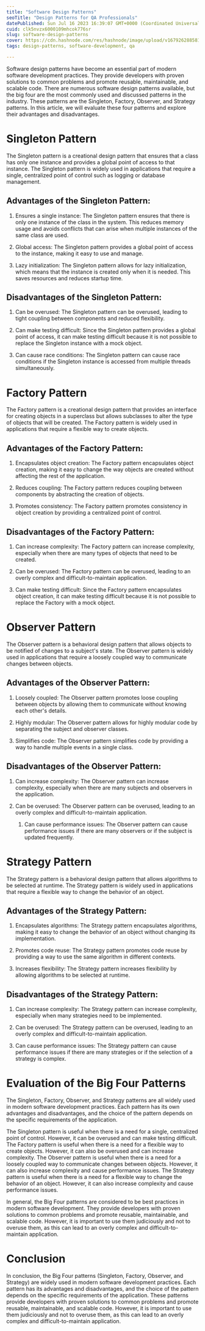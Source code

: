 ```yaml
---
title: "Software Design Patterns"
seoTitle: "Design Patterns for QA Professionals"
datePublished: Sun Jul 16 2023 16:39:07 GMT+0000 (Coordinated Universal Time)
cuid: clk5nvzx6000109mhcok776sr
slug: software-design-patterns
cover: https://cdn.hashnode.com/res/hashnode/image/upload/v1679262885810/b91c6edb-227d-4312-a077-b4e8e0623c40.png
tags: design-patterns, software-development, qa

---
```


Software design patterns have become an essential part of modern software development practices. They provide developers with proven solutions to common problems and promote reusable, maintainable, and scalable code. There are numerous software design patterns available, but the big four are the most commonly used and discussed patterns in the industry. These patterns are the Singleton, Factory, Observer, and Strategy patterns. In this article, we will evaluate these four patterns and explore their advantages and disadvantages.

# Singleton Pattern

The Singleton pattern is a creational design pattern that ensures that a class has only one instance and provides a global point of access to that instance. The Singleton pattern is widely used in applications that require a single, centralized point of control such as logging or database management.

## Advantages of the Singleton Pattern:

1. Ensures a single instance: The Singleton pattern ensures that there is only one instance of the class in the system. This reduces memory usage and avoids conflicts that can arise when multiple instances of the same class are used.
    
2. Global access: The Singleton pattern provides a global point of access to the instance, making it easy to use and manage.
    
3. Lazy initialization: The Singleton pattern allows for lazy initialization, which means that the instance is created only when it is needed. This saves resources and reduces startup time.
    

## Disadvantages of the Singleton Pattern:

1. Can be overused: The Singleton pattern can be overused, leading to tight coupling between components and reduced flexibility.
    
2. Can make testing difficult: Since the Singleton pattern provides a global point of access, it can make testing difficult because it is not possible to replace the Singleton instance with a mock object.
    
3. Can cause race conditions: The Singleton pattern can cause race conditions if the Singleton instance is accessed from multiple threads simultaneously.
    

# Factory Pattern

The Factory pattern is a creational design pattern that provides an interface for creating objects in a superclass but allows subclasses to alter the type of objects that will be created. The Factory pattern is widely used in applications that require a flexible way to create objects.

## Advantages of the Factory Pattern:

1. Encapsulates object creation: The Factory pattern encapsulates object creation, making it easy to change the way objects are created without affecting the rest of the application.
    
2. Reduces coupling: The Factory pattern reduces coupling between components by abstracting the creation of objects.
    
3. Promotes consistency: The Factory pattern promotes consistency in object creation by providing a centralized point of control.
    

## Disadvantages of the Factory Pattern:

1. Can increase complexity: The Factory pattern can increase complexity, especially when there are many types of objects that need to be created.
    
2. Can be overused: The Factory pattern can be overused, leading to an overly complex and difficult-to-maintain application.
    
3. Can make testing difficult: Since the Factory pattern encapsulates object creation, it can make testing difficult because it is not possible to replace the Factory with a mock object.
    

# Observer Pattern

The Observer pattern is a behavioral design pattern that allows objects to be notified of changes to a subject's state. The Observer pattern is widely used in applications that require a loosely coupled way to communicate changes between objects.

## Advantages of the Observer Pattern:

1. Loosely coupled: The Observer pattern promotes loose coupling between objects by allowing them to communicate without knowing each other's details.
    
2. Highly modular: The Observer pattern allows for highly modular code by separating the subject and observer classes.
    
3. Simplifies code: The Observer pattern simplifies code by providing a way to handle multiple events in a single class.
    

## Disadvantages of the Observer Pattern:

1. Can increase complexity: The Observer pattern can increase complexity, especially when there are many subjects and observers in the application.
    
2. Can be overused: The Observer pattern can be overused, leading to an overly complex and difficult-to-maintain application.
    
    1. Can cause performance issues: The Observer pattern can cause performance issues if there are many observers or if the subject is updated frequently.
        

# Strategy Pattern

The Strategy pattern is a behavioral design pattern that allows algorithms to be selected at runtime. The Strategy pattern is widely used in applications that require a flexible way to change the behavior of an object.

## Advantages of the Strategy Pattern:

1. Encapsulates algorithms: The Strategy pattern encapsulates algorithms, making it easy to change the behavior of an object without changing its implementation.
    
2. Promotes code reuse: The Strategy pattern promotes code reuse by providing a way to use the same algorithm in different contexts.
    
3. Increases flexibility: The Strategy pattern increases flexibility by allowing algorithms to be selected at runtime.
    

## Disadvantages of the Strategy Pattern:

1. Can increase complexity: The Strategy pattern can increase complexity, especially when many strategies need to be implemented.
    
2. Can be overused: The Strategy pattern can be overused, leading to an overly complex and difficult-to-maintain application.
    
3. Can cause performance issues: The Strategy pattern can cause performance issues if there are many strategies or if the selection of a strategy is complex.
    

# Evaluation of the Big Four Patterns

The Singleton, Factory, Observer, and Strategy patterns are all widely used in modern software development practices. Each pattern has its own advantages and disadvantages, and the choice of the pattern depends on the specific requirements of the application.

The Singleton pattern is useful when there is a need for a single, centralized point of control. However, it can be overused and can make testing difficult. The Factory pattern is useful when there is a need for a flexible way to create objects. However, it can also be overused and can increase complexity. The Observer pattern is useful when there is a need for a loosely coupled way to communicate changes between objects. However, it can also increase complexity and cause performance issues. The Strategy pattern is useful when there is a need for a flexible way to change the behavior of an object. However, it can also increase complexity and cause performance issues.

In general, the Big Four patterns are considered to be best practices in modern software development. They provide developers with proven solutions to common problems and promote reusable, maintainable, and scalable code. However, it is important to use them judiciously and not to overuse them, as this can lead to an overly complex and difficult-to-maintain application.

# Conclusion

In conclusion, the Big Four patterns (Singleton, Factory, Observer, and Strategy) are widely used in modern software development practices. Each pattern has its advantages and disadvantages, and the choice of the pattern depends on the specific requirements of the application. These patterns provide developers with proven solutions to common problems and promote reusable, maintainable, and scalable code. However, it is important to use them judiciously and not to overuse them, as this can lead to an overly complex and difficult-to-maintain application.
